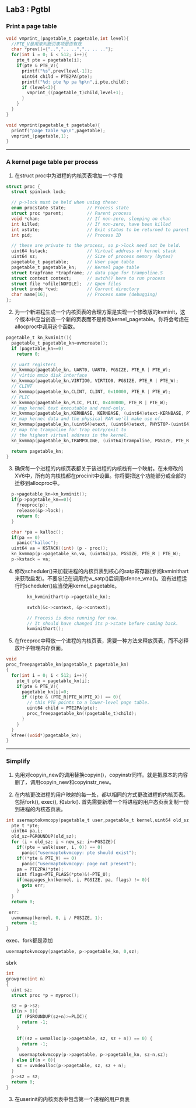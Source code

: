## Lab3 : Pgtbl

### Print a page table

```c
void vmprint_(pagetable_t pagetable,int level){
  //PTE_V是用来判断页表项是否有效
  char *prev[]={"..",".. ..",".. .. .."};
  for(int i = 0; i < 512; i++){
    pte_t pte = pagetable[i];
    if(pte & PTE_V){
      printf("%s",prev[level-1]);
      uint64 child = PTE2PA(pte);
      printf("%d: pte %p pa %p\n",i,pte,child);
      if (level<3){
        vmprint_((pagetable_t)child,level+1);
      }
    }
  }
}

void vmprint(pagetable_t pagetable){
  printf("page table %p\n",pagetable);
  vmprint_(pagetable,1);
}
```

---

### A kernel page table per process

1. 在struct proc中为进程的内核页表增加一个字段

```c
struct proc {
  struct spinlock lock;

  // p->lock must be held when using these:
  enum procstate state;        // Process state
  struct proc *parent;         // Parent process
  void *chan;                  // If non-zero, sleeping on chan
  int killed;                  // If non-zero, have been killed
  int xstate;                  // Exit status to be returned to parent's wait
  int pid;                     // Process ID

  // these are private to the process, so p->lock need not be held.
  uint64 kstack;               // Virtual address of kernel stack
  uint64 sz;                   // Size of process memory (bytes)
  pagetable_t pagetable;       // User page table
  pagetable_t pagetable_kn;    // Kernel page table
  struct trapframe *trapframe; // data page for trampoline.S
  struct context context;      // swtch() here to run process
  struct file *ofile[NOFILE];  // Open files
  struct inode *cwd;           // Current directory
  char name[16];               // Process name (debugging)
};
```

2. 为一个新进程生成一个内核页表的合理方案是实现一个修改版的kvminit，这个版本中应当创造一个新的页表而不是修改kernel_pagetable。你将会考虑在allocproc中调用这个函数。

```c
pagetable_t kn_kvminit(){
  pagetable_t pagetable_kn=uvmcreate();
  if (pagetable_kn==0)
    return 0;

  // uart registers
  kn_kvmmap(pagetable_kn, UART0, UART0, PGSIZE, PTE_R | PTE_W);
  // virtio mmio disk interface
  kn_kvmmap(pagetable_kn,VIRTIO0, VIRTIO0, PGSIZE, PTE_R | PTE_W);
  // CLINT
  kn_kvmmap(pagetable_kn,CLINT, CLINT, 0x10000, PTE_R | PTE_W);
  // PLIC
  kn_kvmmap(pagetable_kn,PLIC, PLIC, 0x400000, PTE_R | PTE_W);
  // map kernel text executable and read-only.
  kn_kvmmap(pagetable_kn,KERNBASE, KERNBASE, (uint64)etext-KERNBASE, PTE_R | PTE_X);
  // map kernel data and the physical RAM we'll make use of.
  kn_kvmmap(pagetable_kn,(uint64)etext, (uint64)etext, PHYSTOP-(uint64)etext, PTE_R | PTE_W);
  // map the trampoline for trap entry/exit to
  // the highest virtual address in the kernel.
  kn_kvmmap(pagetable_kn,TRAMPOLINE, (uint64)trampoline, PGSIZE, PTE_R | PTE_X);

  return pagetable_kn;
}
```

3. 确保每一个进程的内核页表都关于该进程的内核栈有一个映射。在未修改的XV6中，所有的内核栈都在procinit中设置。你将要把这个功能部分或全部的迁移到allocproc中。

```c
  p->pagetable_kn=kn_kvminit();
  if(p->pagetable_kn==0){
    freeproc(p);
    release(&p->lock);
    return 0;
  }

  char *pa = kalloc();
  if(pa == 0)
    panic("kalloc");
  uint64 va = KSTACK((int) (p - proc));
  kn_kvmmap(p->pagetable_kn,va, (uint64)pa, PGSIZE, PTE_R | PTE_W);
  p->kstack = va;
```

4. 修改scheduler()来加载进程的内核页表到核心的satp寄存器(参阅kvminithart来获取启发)。不要忘记在调用完w_satp()后调用sfence_vma()。没有进程运行时scheduler()应当使用kernel_pagetable。

```c
        kn_kvminithart(p->pagetable_kn);

        swtch(&c->context, &p->context);

        // Process is done running for now.
        // It should have changed its p->state before coming back.
        kvminithart();
```

5. 在freeproc中释放一个进程的内核页表，需要一种方法来释放页表，而不必释放叶子物理内存页面。

```c
void
proc_freepagetable_kn(pagetable_t pagetable_kn)
{
  for(int i = 0; i < 512; i++){
    pte_t pte = pagetable_kn[i];
    if(pte & PTE_V){
      pagetable_kn[i]=0;
      if ((pte & (PTE_R|PTE_W|PTE_X)) == 0){
        // this PTE points to a lower-level page table.
        uint64 child = PTE2PA(pte);
        proc_freepagetable_kn((pagetable_t)child);
      }
    }
  }
  kfree((void*)pagetable_kn);
}
```

---

### Simplify

1. 先用对copyin_new的调用替换copyin()，copyinstr同样。就是把原本的内容删了，调用copyin_new和copyinstr_new。

2. 在内核更改进程的用户映射的每一处，都以相同的方式更改进程的内核页表。包括fork(), exec(), 和sbrk().
首先需要新增一个将进程的用户态页表复制一份到进程的内核态页表。

```c
int usermaptokvmcopy(pagetable_t user,pagetable_t kernel,uint64 old_sz,uint64 new_sz){
  pte_t *pte;
  uint64 pa,i;
  old_sz=PGROUNDUP(old_sz);
  for (i = old_sz; i < new_sz; i+=PGSIZE){
    if((pte = walk(user, i, 0)) == 0)
      panic("usermaptokvmcopy: pte should exist");
    if((*pte & PTE_V) == 0)
      panic("usermaptokvmcopy: page not present");
    pa = PTE2PA(*pte);
    uint flags=PTE_FLAGS(*pte)&(~PTE_U);
    if(mappages_kn(kernel, i, PGSIZE, pa, flags) != 0){
      goto err;
    }
  }
  return 0;

 err:
  uvmunmap(kernel, 0, i / PGSIZE, 1);
  return -1;
}
```

exec、fork都是添加

```c
usermaptokvmcopy(pagetable, p->pagetable_kn, 0,sz);
```

sbrk

```c
int
growproc(int n)
{
  uint sz;
  struct proc *p = myproc();

  sz = p->sz;
  if(n > 0){
    if (PGROUNDUP(sz+n)>=PLIC){
      return -1;
    }
    
    if((sz = uvmalloc(p->pagetable, sz, sz + n)) == 0) {
      return -1;
    }
     usermaptokvmcopy(p->pagetable, p->pagetable_kn, sz-n,sz);
  } else if(n < 0){
    sz = uvmdealloc(p->pagetable, sz, sz + n);
  }
  p->sz = sz;
  return 0;
}
```

3. 在userinit的内核页表中包含第一个进程的用户页表
